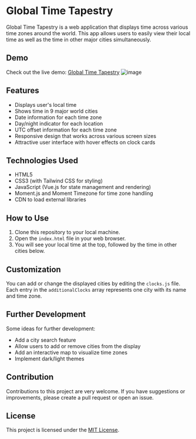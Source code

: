 # Global Time Tapestry

Global Time Tapestry is a web application that displays time across various time zones around the world. This app allows users to easily view their local time as well as the time in other major cities simultaneously.

## Demo

Check out the live demo: [Global Time Tapestry](https://time.masdzub.com)
![image](https://github.com/user-attachments/assets/8595a72b-b784-4be9-a6bd-13ef636966c9)


## Features

- Displays user's local time
- Shows time in 9 major world cities
- Date information for each time zone
- Day/night indicator for each location
- UTC offset information for each time zone
- Responsive design that works across various screen sizes
- Attractive user interface with hover effects on clock cards

## Technologies Used

- HTML5
- CSS3 (with Tailwind CSS for styling)
- JavaScript (Vue.js for state management and rendering)
- Moment.js and Moment Timezone for time zone handling
- CDN to load external libraries

## How to Use

1. Clone this repository to your local machine.
2. Open the `index.html` file in your web browser.
3. You will see your local time at the top, followed by the time in other cities below.

## Customization

You can add or change the displayed cities by editing the `clocks.js` file. Each entry in the `additionalClocks` array represents one city with its name and time zone.

## Further Development

Some ideas for further development:
- Add a city search feature
- Allow users to add or remove cities from the display
- Add an interactive map to visualize time zones
- Implement dark/light themes

## Contribution

Contributions to this project are very welcome. If you have suggestions or improvements, please create a pull request or open an issue.

## License

This project is licensed under the [MIT License](LICENSE).
